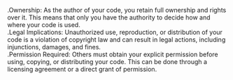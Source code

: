 .Ownership: As the author of your code, you retain full ownership and rights over it. This means that only you have the authority to decide how and where your code is used. <br>
.Legal Implications: Unauthorized use, reproduction, or distribution of your code is a violation of copyright law and can result in legal actions, including injunctions, damages, and fines.<br>
.Permission Required: Others must obtain your explicit permission before using, copying, or distributing your code. This can be done through a licensing agreement or a direct grant of permission.<br>
